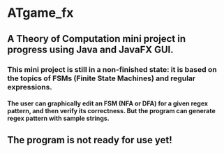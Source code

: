 # ATgame_fx

##  A Theory of Computation mini project in progress using Java and JavaFX GUI. 

### This mini project is still in a non-finished state: it is based on the topics of FSMs (Finite State Machines) and regular expressions.
#### The user can graphically edit an FSM (NFA or DFA) for a given regex pattern, and then verify its correctness. But the program can generate regex pattern with sample strings.

## The program is not ready for use yet!
